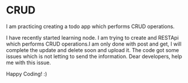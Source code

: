 # CRUD
I am practicing creating a todo app which performs CRUD operations.

I have recently started learning node.
I am trying to create and RESTApi which performs CRUD operations.I am only done with post and get, I will complete the update and delete  soon and upload it.
The code got some issues which is not letting to send the information.
Dear developers, help me with this issue.

Happy Coding! :)
